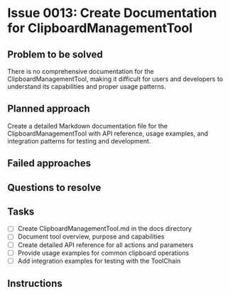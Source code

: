 # Issue 0013: Create Documentation for ClipboardManagementTool

## Problem to be solved
There is no comprehensive documentation for the ClipboardManagementTool, making it difficult for users and developers to understand its capabilities and proper usage patterns.

## Planned approach
Create a detailed Markdown documentation file for the ClipboardManagementTool with API reference, usage examples, and integration patterns for testing and development.

## Failed approaches


## Questions to resolve


## Tasks
- [ ] Create ClipboardManagementTool.md in the docs directory
- [ ] Document tool overview, purpose and capabilities
- [ ] Create detailed API reference for all actions and parameters
- [ ] Provide usage examples for common clipboard operations
- [ ] Add integration examples for testing with the ToolChain

## Instructions


